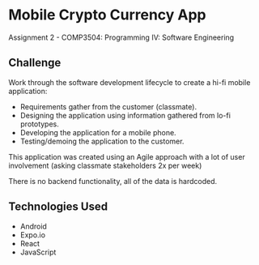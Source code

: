 # Mobile Crypto Currency App
Assignment 2 - COMP3504: Programming IV: Software Engineering

## Challenge 
Work through the software development lifecycle to create a hi-fi mobile application:

- Requirements gather from the customer (classmate).
- Designing the application using information gathered from lo-fi prototypes.
- Developing the application for a mobile phone.
- Testing/demoing the application to the customer.

This application was created using an Agile approach with a lot of user involvement (asking classmate stakeholders 2x per week)

There is no backend functionality, all of the data is hardcoded.

## Technologies Used

- Android
- Expo.io  
- React
- JavaScript
